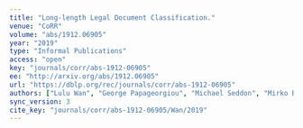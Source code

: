 ```yaml
---
title: "Long-length Legal Document Classification."
venue: "CoRR"
volume: "abs/1912.06905"
year: "2019"
type: "Informal Publications"
access: "open"
key: "journals/corr/abs-1912-06905"
ee: "http://arxiv.org/abs/1912.06905"
url: "https://dblp.org/rec/journals/corr/abs-1912-06905"
authors: ["Lulu Wan", "George Papageorgiou", "Michael Seddon", "Mirko Bernardoni"]
sync_version: 3
cite_key: "journals/corr/abs-1912-06905/Wan/2019"
---
```

